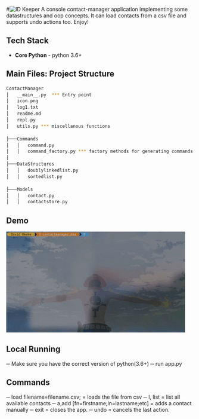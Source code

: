 #![ID Keeper](icon.png)
A console contact-manager application implementing some datastructures and oop concepts. It can load contacts from a csv file and supports undo actions too. Enjoy!

## Tech Stack

- **Core Python** - python 3.6+

## Main Files: Project Structure


```sh
ContactManager
│   __main__.py  *** Entry point
│   icon.png
│   log1.txt
│   readme.md
│   repl.py 
│   utils.py *** miscellanous functions

├───Commands
│   │   command.py
│   │   command_factory.py *** factory methods for generating commands
│
├───DataStructures
│   │   doublylinkedlist.py
│   │   sortedlist.py

├───Models
│   │   contact.py
│   │   contactstore.py 

```

## Demo

![list and add](demo_1.gif)

## Local Running

─ Make sure you have the correct version of python(3.6+)
─ run app.py

## Commands

─ load filename=filename.csv; = loads the file from csv
─ l, list = list all available contacts
─ a,add [fn=firstname;ln=lastname;etc] = adds a contact manually
─ exit = closes the app.
─ undo = cancels the last action.